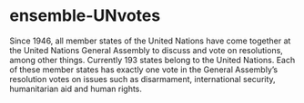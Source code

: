 # ensemble-UNvotes
Since 1946, all member states of the United Nations have come together at the United Nations General Assembly to discuss and vote on resolutions, among other things. Currently 193 states belong to the United Nations. Each of these member states has exactly one vote in the General Assembly’s resolution votes on issues such as disarmament, international security, humanitarian aid and human rights.
